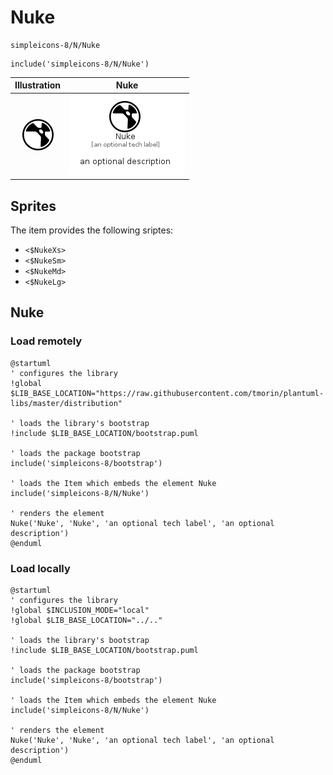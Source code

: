 # Nuke


```text
simpleicons-8/N/Nuke
```

```text
include('simpleicons-8/N/Nuke')
```



| Illustration | Nuke |
| :---: | :---: |
| ![illustration for Illustration](../../simpleicons-8/N/Nuke.png) | ![illustration for Nuke](../../simpleicons-8/N/Nuke.Local.png) |



## Sprites
The item provides the following sriptes:

- `<$NukeXs>`
- `<$NukeSm>`
- `<$NukeMd>`
- `<$NukeLg>`





## Nuke

### Load remotely
```plantuml
@startuml
' configures the library
!global $LIB_BASE_LOCATION="https://raw.githubusercontent.com/tmorin/plantuml-libs/master/distribution"

' loads the library's bootstrap
!include $LIB_BASE_LOCATION/bootstrap.puml

' loads the package bootstrap
include('simpleicons-8/bootstrap')

' loads the Item which embeds the element Nuke
include('simpleicons-8/N/Nuke')

' renders the element
Nuke('Nuke', 'Nuke', 'an optional tech label', 'an optional description')
@enduml
```

### Load locally
```plantuml
@startuml
' configures the library
!global $INCLUSION_MODE="local"
!global $LIB_BASE_LOCATION="../.."

' loads the library's bootstrap
!include $LIB_BASE_LOCATION/bootstrap.puml

' loads the package bootstrap
include('simpleicons-8/bootstrap')

' loads the Item which embeds the element Nuke
include('simpleicons-8/N/Nuke')

' renders the element
Nuke('Nuke', 'Nuke', 'an optional tech label', 'an optional description')
@enduml
```

